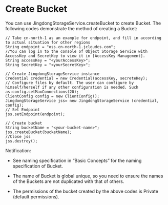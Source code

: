 # Create Bucket

You can use JingdongStorageService.createBucket to create Bucket. The following codes demonstrate the method of creating a Bucket:

```
// Take cn-north-1 as an example for endpoint, and fill in according to actual situation for other regions  
String endpoint = "oss.cn-north-1.jcloudcs.com";  
//You can log in to the console of Object Storage Service with AccessKey and SecretKey to view it in [AccessKey Management].  
String accessKey = "<yourAccessKey>";  
String SecretKey = "<yourSecretKey>";  
   
// Create JingdongStorageService instance  
Credential credential = new Credential(accessKey, secreteKey);  
// Configure files by default. The user can configure by himself/herself if any other configuration is needed. Such as:config.setMaxConnections(20);  
ClientConfig config = new ClientConfig();  
JingdongStorageService jss= new JingdongStorageService (credential, config);  
// Set Endpoint  
jss.setEndpoint(endpoint);  
       
// Create bucket  
String bucketName = "<your-bucket-name>";  
jss.createBucket(bucketName);  
//Close jss  
jss.destroy();
```

Notification:

* See naming specification in “Basic Concepts” for the naming specification of Bucket.

* The name of Bucket is global unique, so you need to ensure the names of the Buckets are not duplicated with that of others.

* The permissions of the bucket created by the above codes is Private (default permissions).
